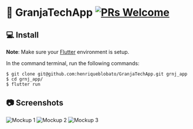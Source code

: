 # 📝 GranjaTechApp  [![PRs Welcome](https://img.shields.io/badge/PRs-welcome-brightgreen.svg?style=flat-square)](http://makeapullrequest.com)

## 💻 Install
**Note**: Make sure your [Flutter](https://flutter.dev) environment is setup.


In the command terminal, run the following commands:

    $ git clone git@github.com:henriqueblobato/GranjaTechApp.git grnj_app
    $ cd grnj_app/
    $ flutter run

## 📷 Screenshots
![Mockup 1](https://github.com/BigMarco254/FlutterTodo/raw/master/mockups/mockup-1.jpeg)
![Mockup 2](https://github.com/BigMarco254/FlutterTodo/raw/master/mockups/mockup-2.jpeg)
![Mockup 3](https://github.com/BigMarco254/FlutterTodo/raw/master/mockups/mockup-3.jpeg)

